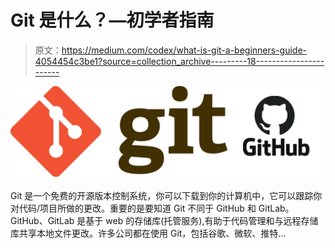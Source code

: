 # Git 是什么？—初学者指南

> 原文：<https://medium.com/codex/what-is-git-a-beginners-guide-4054454c3be1?source=collection_archive---------18----------------------->

![](img/2f47b3bdbf273be102a1e79016dba473.png)

Git 是一个免费的开源版本控制系统，你可以下载到你的计算机中，它可以跟踪你对代码/项目所做的更改。重要的是要知道 Git 不同于 GitHub 和 GitLab。GitHub、GitLab 是基于 web 的存储库(托管服务),有助于代码管理和与远程存储库共享本地文件更改。许多公司都在使用 Git，包括谷歌、微软、推特…